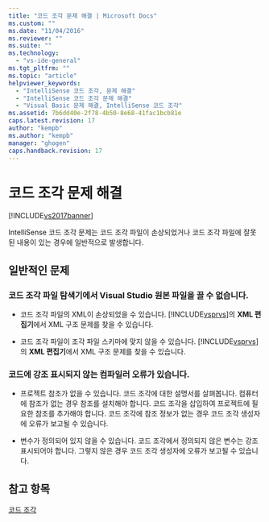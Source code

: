 ```yaml
---
title: "코드 조각 문제 해결 | Microsoft Docs"
ms.custom: ""
ms.date: "11/04/2016"
ms.reviewer: ""
ms.suite: ""
ms.technology: 
  - "vs-ide-general"
ms.tgt_pltfrm: ""
ms.topic: "article"
helpviewer_keywords: 
  - "IntelliSense 코드 조각, 문제 해결"
  - "IntelliSense 코드 조각 문제 해결"
  - "Visual Basic 문제 해결, IntelliSense 코드 조각"
ms.assetid: 7b6dd40e-2f78-4b50-8e68-41fac1bcb81e
caps.latest.revision: 17
author: "kempb"
ms.author: "kempb"
manager: "ghogen"
caps.handback.revision: 17
---
```

# 코드 조각 문제 해결
[!INCLUDE[vs2017banner](../code-quality/includes/vs2017banner.md)]

IntelliSense 코드 조각 문제는 코드 조각 파일이 손상되었거나 코드 조각 파일에 잘못된 내용이 있는 경우에 일반적으로 발생합니다.  
  
## 일반적인 문제  
  
### 코드 조각 파일 탐색기에서 Visual Studio 원본 파일을 끌 수 없습니다.  
  
-   코드 조각 파일의 XML이 손상되었을 수 있습니다.  [!INCLUDE[vsprvs](../code-quality/includes/vsprvs_md.md)]의 **XML 편집기**에서 XML 구조 문제를 찾을 수 있습니다.  
  
-   코드 조각 파일이 조각 파일 스키마에 맞지 않을 수 있습니다.  [!INCLUDE[vsprvs](../code-quality/includes/vsprvs_md.md)]의 **XML 편집기**에서 XML 구조 문제를 찾을 수 있습니다.  
  
### 코드에 강조 표시되지 않는 컴파일러 오류가 있습니다.  
  
-   프로젝트 참조가 없을 수 있습니다.  코드 조각에 대한 설명서를 살펴봅니다.  컴퓨터에 참조가 없는 경우 참조를 설치해야 합니다.  코드 조각을 삽입하여 프로젝트에 필요한 참조를 추가해야 합니다.  코드 조각에 참조 정보가 없는 경우 코드 조각 생성자에 오류가 보고될 수 있습니다.  
  
-   변수가 정의되어 있지 않을 수 있습니다.  코드 조각에서 정의되지 않은 변수는 강조 표시되어야 합니다.  그렇지 않은 경우 코드 조각 생성자에 오류가 보고될 수 있습니다.  
  
## 참고 항목  
 [코드 조각](../ide/code-snippets.md)